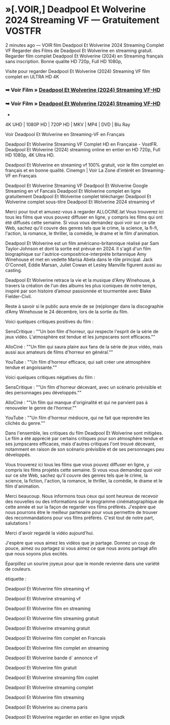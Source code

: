 #  »[.VOIR,] Deadpool Et Wolverine 2024 Streaming VF  — Gratuitement VOSTFR

2 minutes ago — VOIR film Deadpool Et Wolverine 2024 Streaming Complet VF Regarder des Films de Deadpool Et Wolverine en streaming gratuit. Regarder film complet Deadpool Et Wolverine (2024) en Streaming français sans inscription. Bonne qualite HD 720p, Full HD 1080p,

Visite pour regarder Deadpool Et Wolverine (2024) Streaming VF film complet en ULTRA HD 4K

### ➥ Voir Film » [Deadpool Et Wolverine (2024) Streaming VF-HD](https://dmovie.fun/fr/movie/533535/deadpool-wolverine?gthb)

### ➥ Voir Film » [Deadpool Et Wolverine (2024) Streaming VF-HD](https://dmovie.fun/fr/movie/533535/deadpool-wolverine?gthb)

+

4K UHD | 1080P HD | 720P HD | MKV | MP4 | DVD | Blu Ray

Voir Deadpool Et Wolverine en Streaming-VF en Français

Deadpool Et Wolverine Streaming VF Complet HD en Française - VostFR. Deadpool Et Wolverine (2024) streaming online en entier en HD 720p, Full HD 1080p, 4K Ultra HD.

Deadpool Et Wolverine en streaming vf 100% gratuit, voir le film complet en français et en bonne qualité. Cinemgn | Voir La Zone d'intérêt en Streaming-VF en Français

Deadpool Et Wolverine Streaming VF Deadpool Et Wolverine Google Streaming en vf Fancais Deadpool Et Wolverine complet en ligne gratuitement Deadpool Et Wolverine complet télécharger Deadpool Et Wolverine complet sous-titre Deadpool Et Wolverine 2024 streaming vf

Merci pour tout et amusez-vous à regarder ALLOCINE.lat Vous trouverez ici tous les films que vous pouvez diffuser en ligne, y compris les films qui ont été diffusés cette semaine. Si vous vous demandez quoi voir sur ce site Web, sachez qu'il couvre des genres tels que le crime, la science, la fi-fi, l'action, la romance, le thriller, la comédie, le drame et le film d'animation.

Deadpool Et Wolverine est un film américano-britannique réalisé par Sam Taylor-Johnson et dont la sortie est prévue en 2024. Il s'agit d'un film biographique sur l'autrice-compositrice-interprète britannique Amy Winehouse et met en vedette Marisa Abela dans le rôle principal. Jack O'Connell, Eddie Marsan, Juliet Cowan et Lesley Manville figurent aussi au casting.

Deadpool Et Wolverine retrace la vie et la musique d'Amy Winehouse, à travers la création de l'un des albums les plus iconiques de notre temps, inspiré par son histoire d’amour passionnée et tourmentée avec Blake Fielder-Civil.

Reste à savoir si le public aura envie de se (re)plonger dans la discographie d’Amy Winehouse le 24 décembre, lors de la sortie du film.

Voici quelques critiques positives du film :

SensCritique : ""Un bon film d'horreur, qui respecte l'esprit de la série de jeux vidéo. L'atmosphère est tendue et les jumpscares sont efficaces.""

AlloCiné : ""Un film qui saura plaire aux fans de la série de jeux vidéo, mais aussi aux amateurs de films d'horreur en général.""

YouTube : ""Un film d'horreur efficace, qui sait créer une atmosphère tendue et angoissante.""

Voici quelques critiques négatives du film :

SensCritique : ""Un film d'horreur décevant, avec un scénario prévisible et des personnages peu développés.""

AlloCiné : ""Un film qui manque d'originalité et qui ne parvient pas à renouveler le genre de l'horreur.""

YouTube : ""Un film d'horreur médiocre, qui ne fait que reprendre les clichés du genre.""

Dans l'ensemble, les critiques du film Deadpool Et Wolverine sont mitigées. Le film a été apprécié par certains critiques pour son atmosphère tendue et ses jumpscares efficaces, mais d'autres critiques l'ont trouvé décevant, notamment en raison de son scénario prévisible et de ses personnages peu développés.

Vous trouverez ici tous les films que vous pouvez diffuser en ligne, y compris les films projetés cette semaine. Si vous vous demandez quoi voir sur ce site Web, sachez qu'il couvre des genres tels que le crime, la science, la fiction, l'action, la romance, le thriller, la comédie, le drame et le film d'animation.

Merci beaucoup. Nous informons tous ceux qui sont heureux de recevoir des nouvelles ou des informations sur le programme cinématographique de cette année et sur la façon de regarder vos films préférés. J'espère que nous pourrons être le meilleur partenaire pour vous permettre de trouver des recommandations pour vos films préférés. C'est tout de notre part, salutations !

Merci d'avoir regardé la vidéo aujourd'hui.

J'espère que vous aimez les vidéos que je partage. Donnez un coup de pouce, aimez ou partagez si vous aimez ce que nous avons partagé afin que nous soyons plus excités.

Éparpillez un sourire joyeux pour que le monde revienne dans une variété de couleurs.

étiquette :

Deadpool Et Wolverine film streaming vf

Deadpool Et Wolverine streaming vf

Deadpool Et Wolverine film en streaming

Deadpool Et Wolverine film streaming gratuit

Deadpool Et Wolverine streaming gratuit

Deadpool Et Wolverine film complet en Francais

Deadpool Et Wolverine film complet en streaming

Deadpool Et Wolverine bande d` annonce vf

Deadpool Et Wolverine film gratuit

Deadpool Et Wolverine streaming film coplet

Deadpool Et Wolverine streaming complet

Deadpool Et Wolverine film streaming

Deadpool Et Wolverine au cinema paris

Deadpool Et Wolverine regarder en entier en ligne vnjsdk

